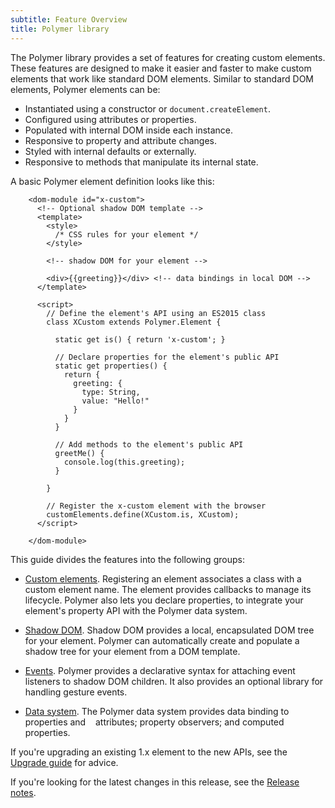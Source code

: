 ```yaml
---
subtitle: Feature Overview
title: Polymer library
---
```


The Polymer library provides a set of features for creating custom elements. These features are
designed to make it easier and faster to make custom elements that work like standard DOM elements.
Similar to standard DOM elements, Polymer elements can be:

* Instantiated using a constructor or `document.createElement`.
* Configured using attributes or properties.
* Populated with internal DOM inside each instance.
* Responsive to property and attribute changes.
* Styled with internal defaults or externally.
* Responsive to methods that manipulate its internal state.

A basic Polymer element definition looks like this:

```
    <dom-module id="x-custom">
      <!-- Optional shadow DOM template -->
      <template>
        <style>
          /* CSS rules for your element */
        </style>

        <!-- shadow DOM for your element -->

        <div>{{greeting}}</div> <!-- data bindings in local DOM -->
      </template>

      <script>
        // Define the element's API using an ES2015 class
        class XCustom extends Polymer.Element {

          static get is() { return 'x-custom'; }

          // Declare properties for the element's public API
          static get properties() {
            return {
              greeting: {
                type: String,
                value: "Hello!"
              }
            }
          }

          // Add methods to the element's public API
          greetMe() {
            console.log(this.greeting);
          }

        }

        // Register the x-custom element with the browser
        customElements.define(XCustom.is, XCustom);
      </script>

    </dom-module>
```


This guide divides the features into the following groups:

*   [Custom elements](custom-elements). Registering an
    element associates a class with a custom element name. The
    element provides callbacks to manage its lifecycle. Polymer also lets you declare properties,
    to integrate your element's property API with the Polymer data system.

*   [Shadow DOM](shadow-dom). Shadow DOM provides a local, encapsulated DOM tree for your element.
    Polymer can automatically create and populate a shadow tree for your element from a DOM
    template.

*   [Events](events). Polymer provides a declarative syntax for attaching event listeners to
    shadow DOM children. It also provides an optional library for handling gesture events.

*   [Data system](data-system). The Polymer data system provides data binding to properties and
    attributes; property observers; and computed properties.


If you're upgrading an existing 1.x element to the new APIs, see the
[Upgrade guide](/2.0/docs/upgrade) for advice.

If you're looking for the latest changes in this release, see the
[Release notes](/2.0/docs/release-notes).
